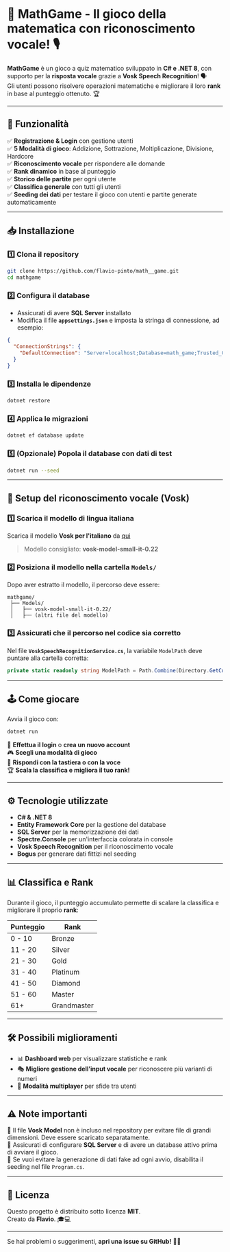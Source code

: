 ﻿# 🧮 MathGame - Il gioco della matematica con riconoscimento vocale! 🎙️

**MathGame** è un gioco a quiz matematico sviluppato in **C# e .NET 8**, con supporto per la **risposta vocale** grazie a **Vosk Speech Recognition**! 🗣️  
Gli utenti possono risolvere operazioni matematiche e migliorare il loro **rank** in base al punteggio ottenuto. 🏆  

---

## 🚀 Funzionalità
✅ **Registrazione & Login** con gestione utenti  
✅ **5 Modalità di gioco**: Addizione, Sottrazione, Moltiplicazione, Divisione, Hardcore  
✅ **Riconoscimento vocale** per rispondere alle domande  
✅ **Rank dinamico** in base al punteggio  
✅ **Storico delle partite** per ogni utente  
✅ **Classifica generale** con tutti gli utenti  
✅ **Seeding dei dati** per testare il gioco con utenti e partite generate automaticamente  

---

## 📥 Installazione

### 1️⃣ Clona il repository
```sh
git clone https://github.com/flavio-pinto/math__game.git
cd mathgame
```

### 2️⃣ Configura il database
- Assicurati di avere **SQL Server** installato  
- Modifica il file **`appsettings.json`** e imposta la stringa di connessione, ad esempio:
```json
{
  "ConnectionStrings": {
    "DefaultConnection": "Server=localhost;Database=math_game;Trusted_Connection=True;TrustServerCertificate=True;"
  }
}
```

### 3️⃣ Installa le dipendenze
```sh
dotnet restore
```

### 4️⃣ Applica le migrazioni
```sh
dotnet ef database update
```

### 5️⃣ (Opzionale) Popola il database con dati di test
```sh
dotnet run --seed
```

---

## 🎤 Setup del riconoscimento vocale (Vosk)

### 1️⃣ Scarica il modello di lingua italiana
Scarica il modello **Vosk per l'italiano** da [qui](https://alphacephei.com/vosk/models)  
> Modello consigliato: **vosk-model-small-it-0.22**  

### 2️⃣ Posiziona il modello nella cartella `Models/`
Dopo aver estratto il modello, il percorso deve essere:
```
mathgame/
 ├── Models/
 │   ├── vosk-model-small-it-0.22/
 │   ├── (altri file del modello)
```

### 3️⃣ Assicurati che il percorso nel codice sia corretto
Nel file **`VoskSpeechRecognitionService.cs`**, la variabile `ModelPath` deve puntare alla cartella corretta:
```csharp
private static readonly string ModelPath = Path.Combine(Directory.GetCurrentDirectory(), "Models", "vosk-model-small-it-0.22");
```

---

## 🕹️ Come giocare
Avvia il gioco con:
```sh
dotnet run
```
👤 **Effettua il login** o **crea un nuovo account**  
🎮 **Scegli una modalità di gioco**  
🎤 **Rispondi con la tastiera o con la voce**  
🏆 **Scala la classifica e migliora il tuo rank!**  

---

## ⚙️ Tecnologie utilizzate
- **C# & .NET 8**  
- **Entity Framework Core** per la gestione del database  
- **SQL Server** per la memorizzazione dei dati  
- **Spectre.Console** per un'interfaccia colorata in console  
- **Vosk Speech Recognition** per il riconoscimento vocale  
- **Bogus** per generare dati fittizi nel seeding  

---

## 📊 Classifica e Rank
Durante il gioco, il punteggio accumulato permette di scalare la classifica e migliorare il proprio **rank**:

| Punteggio | Rank       |
|-----------|-----------|
| 0 - 10    | Bronze    |
| 11 - 20   | Silver    |
| 21 - 30   | Gold      |
| 31 - 40   | Platinum  |
| 41 - 50   | Diamond   |
| 51 - 60   | Master    |
| 61+       | Grandmaster |

---

## 🛠️ Possibili miglioramenti
- 📊 **Dashboard web** per visualizzare statistiche e rank  
- 🎭 **Migliore gestione dell’input vocale** per riconoscere più varianti di numeri  
- 🤖 **Modalità multiplayer** per sfide tra utenti  

---

## ⚠️ Note importanti
🔹 Il file **Vosk Model** non è incluso nel repository per evitare file di grandi dimensioni. Deve essere scaricato separatamente.  
🔹 Assicurati di configurare **SQL Server** e di avere un database attivo prima di avviare il gioco.  
🔹 Se vuoi evitare la generazione di dati fake ad ogni avvio, disabilita il seeding nel file `Program.cs`.  

---

## 📜 Licenza
Questo progetto è distribuito sotto licenza **MIT**.  
Creato da **Flavio**. 🎓💻  

---

Se hai problemi o suggerimenti, **apri una issue su GitHub!** 🚀🔥

